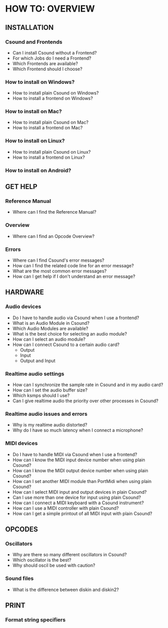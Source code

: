 # HOW TO: OVERVIEW

## INSTALLATION

### Csound and Frontends

- Can I install Csound without a Frontend?
- For which Jobs do I need a Frontend?
- Which Frontends are available?
- Which Frontend should I choose?

### How to install on Windows?

- How to install plain Csound on Windows?
- How to install a frontend on Windows?

### How to install on Mac?

- How to install plain Csound on Mac?
- How to install a frontend on Mac?

### How to install on Linux?

- How to install plain Csound on Linux?
- How to install a frontend on Linux?

### How to install on Android?

## GET HELP

### Reference Manual

- Where can I find the Reference Manual?

### Overview

- Where can I find an Opcode Overview?

### Errors

- Where can I find Csound's error messages?
- How can I find the related code line for an error message?
- What are the most common error messages?
- How can I get help if I don't understand an error message?

## HARDWARE

### Audio devices

- Do I have to handle audio via Csound when I use a frontend?
- What is an Audio Module in Csound?
- Which Audio Modules are available?
- What is the best choice for selecting an audio module?
- How can I select an audio module?
- How can I connect Csound to a certain audio card?
  - Output
  - Input
  - Output and Input

### Realtime audio settings

- How can I synchronize the sample rate in Csound and in my audio card?
- How can I set the audio buffer size?
- Which ksmps should I use?
- Can I give realtime audio the priority over other processes in Csound?

### Realtime audio issues and errors

- Why is my realtime audio distorted?
- Why do I have so much latency when I connect a microphone?

### MIDI devices

- Do I have to handle MIDI via Csound when I use a frontend?
- How can I know the MIDI input device number when using plain Csound?
- How can I know the MIDI output device number when using plain Csound?
- How can I set another MIDI module than PortMidi when using plain Csound?
- How can I select MIDI input and output devices in plain Csound?
- Can I use more than one device for input using plain Csound?
- How can I connect a MIDI keyboard with a Csound instrument?
- How can I use a MIDI controller with plain Csound?
- How can I get a simple printout of all MIDI input with plain Csound?

## OPCODES

### Oscillators

- Why are there so many different oscillators in Csound?
- Which oscillator is the best?
- Why should oscil be used with caution?

### Sound files

- What is the difference between diskin and diskin2?

## PRINT

### Format string specifiers
